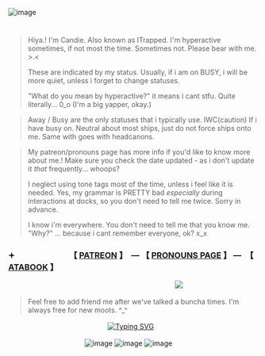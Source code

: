 ![image](https://github.com/user-attachments/assets/e151198e-80dd-422b-b753-1519005c6bf5)



# 
> Hiya.! I'm Candie. Also known as ITrapped. I'm hyperactive sometimes, if not most the time. Sometimes not. Please bear with me. >.<
>
> These are indicated by my status. Usually, if i am on BUSY, i will be more quiet, unless i forget to change statuses.
>
> "What do you mean by hyperactive?" it means i cant stfu. Quite literally... 0_o (I'm a big yapper, okay.)

> Away / Busy are the only statuses that i typically use. IWC(caution) If i have busy on.
> Neutral about most ships, just do not force ships onto me. Same with goes with headcanons.

> My patreon/pronouns page has more info if you'd like to know more about me.! Make sure you check the date updated - as i don't update it *that* frequently... whoops?
> 
> I neglect using tone tags most of the time, unless i feel like it is needed. Yes, my grammar is PRETTY bad *especially* during interactions at docks, so you don't need to tell me twice. Sorry in advance.
>
> I know i'm everywhere. You don't need to tell me that you know me. "Why?" ... because i cant remember everyone, ok? x_x

### 𖥔 　　　　　　　【 [PATREON](https://www.patreon.com/c/supportingconstellation/about) 】　— 【 [PRONOUNS PAGE](https://pronouns.cc/@candie) 】 —　【 [ATABOOK](https://thatonedockdweller.atabook.org/) 】


　　　　　　　　　　　　　　　　　　　　　　　　![](https://komarev.com/ghpvc/?username=2012maymadness&color=4f357d&label=Robloxians&style=for-the-badge)

> Feel free to add friend me after we've talked a buncha times. I'm always free for new moots. ^_^

　　　　　　　　　　　　　　 [![Typing SVG](https://readme-typing-svg.demolab.com?font=Fira+Code&size=15&duration=1700&pause=1000&color=E9E9E9&multiline=true&width=423&height=95&lines=I'M+NOT+A+GUY+IDIOT;WHAT+DO+I+HAVE+TO+DO%3F;GO+BUY+A+WEBCAM+JUST+TO+PROVE+IM+A+GIRL%3F;-+Caleb244%2C+Roblox+Forums%2C+2011)](https://git.io/typing-svg)

　　　　　　　　　　　![image](https://github.com/user-attachments/assets/eec5a76a-8230-4672-8395-f378287e072d)
![image](https://github.com/user-attachments/assets/60fd9fc7-dbf0-472d-9ae7-26223659fb83)
![image](https://github.com/user-attachments/assets/ecb44bfd-1abb-492b-b9e4-a0cde53c873a)
